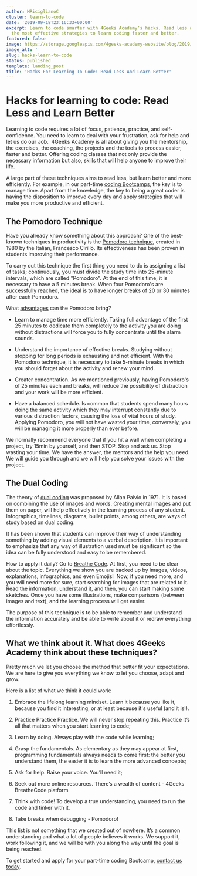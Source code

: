 ```yaml
---
author: MRiciglianoC
cluster: learn-to-code
date: '2019-09-18T23:16:33+00:00'
excerpt: Learn to code smarter with 4Geeks Academy’s hacks. Read less and focus on
  the most effective strategies to learn coding faster and better.
featured: false
image: https://storage.googleapis.com/4geeks-academy-website/blog/2019/09/Study-Hacks-03-1024x523.jpg
image_alt: ''
slug: hacks-learn-to-code
status: published
template: landing_post
title: 'Hacks For Learning To Code: Read Less And Learn Better'
---
```

# **Hacks for learning to code: Read Less and Learn Better**


Learning to code requires a lot of focus, patience, practice, and self-confidence. You need to learn to deal with your frustration, ask for help and let us do our Job.  4Geeks Academy is all about giving you the mentorship, the exercises, the coaching, the projects and the tools to process easier, faster and better. Offering coding classes that not only provide the necessary information but also, skills that will help anyone to improve their life.

A large part of these techniques aims to read less, but learn better and more efficiently. For example, in our part-time [coding Bootcamps](/us/trends-and-tech/choosing-coding-bootcamp), the key is to manage time. Apart from the knowledge, the key to being a great coder is having the disposition to improve every day and apply strategies that will make you more productive and efficient.


## **The Pomodoro Technique**


Have you already know something about this approach? One of the best-known techniques in productivity is the [Pomodoro technique](https://francescocirillo.com/pages/pomodoro-technique), created in 1980 by the Italian, Francesco Cirillo. Its effectiveness has been proven in students improving their performance.

To carry out this technique the first thing you need to do is assigning a list of tasks; continuously, you must divide the study time into 25-minute intervals, which are called "Pomodoro". At the end of this time, it is necessary to have a 5 minutes break. When four Pomodoro's are successfully reached, the ideal is to have longer breaks of 20 or 30 minutes after each Pomodoro.

What [advantages](https://www.themuse.com/advice/take-it-from-someone-who-hates-productivity-hacksthe-pomodoro-technique-actually-works) can the Pomodoro bring?

- Learn to manage time more efficiently. Taking full advantage of the first 25 minutes to dedicate them completely to the activity you are doing without distractions will force you to fully concentrate until the alarm sounds.

- Understand the importance of effective breaks. Studying without stopping for long periods is exhausting and not efficient. With the Pomodoro technique, it is necessary to take 5-minute breaks in which you should forget about the activity and renew your mind.  

- Greater concentration. As we mentioned previously, having Pomodoro's of 25 minutes each and breaks, will reduce the possibility of distraction and your work will be more efficient. 

- Have a balanced schedule. Is common that students spend many hours doing the same activity which they may interrupt constantly due to various distraction factors, causing the loss of vital hours of study. Applying Pomodoro, you will not have wasted your time, conversely, you will be managing it more properly than ever before.

We normally recommend everyone that if you hit a wall when completing a project, try 15min by yourself, and then STOP. Stop and ask us. Stop wasting your time. We have the answer, the mentors and the help you need. We will guide you through and we will help you solve your issues with the project. 


## **The Dual Coding**


The theory of [dual coding](https://www.instructionaldesign.org/theories/dual-coding/) was proposed by Allan Paivio in 1971. It is based on combining the use of images and words. Creating mental images and put them on paper, will help effectively in the learning process of any student. Infographics, timelines, diagrams, bullet points, among others, are ways of study based on dual coding.

It has been shown that students can improve their way of understanding something by adding visual elements to a verbal description. It is important to emphasize that any way of illustration used must be significant so the idea can be fully understood and easy to be remembered. 

How to apply it daily? Go to [Breathe Code](https://breatheco.de/). At first, you need to be clear about the topic. Everything we show you are backed up by images, videos, explanations, infographics, and even Emojis!  Now, if you need more, and you will need more for sure, start searching for images that are related to it. Read the information, understand it, and then, you can start making some sketches. Once you have some illustrations, make comparisons (between images and text), and the learning process will get easier. 

The purpose of this technique is to be able to remember and understand the information accurately and be able to write about it or redraw everything effortlessly.


## **What we think about it. What does 4Geeks Academy think about these techniques?**


Pretty much we let you choose the method that better fit your expectations. We are here to give you everything we know to let you choose, adapt and grow. 

Here is a list of what we think it could work: 



 	
  1. Embrace the lifelong learning mindset. Learn it because you like it, because you find it interesting, or at least because it's useful (and it is!).

 	
  2. Practice Practice Practice. We will never stop repeating this. Practice it’s all that matters when you start learning to code;

 	
  3. Learn by doing. Always play with the code while learning;

 	
  4. Grasp the fundamentals. As elementary as they may appear at first, programming fundamentals always needs to come first: the better you understand them, the easier it is to learn the more advanced concepts;

 	
  5. Ask for help. Raise your voice. You’ll need it;

 	
  6. Seek out more online resources. There’s a wealth of content - 4Geeks BreatheCode platform

 	
  7. Think with code! To develop a true understanding, you need to run the code and tinker with it.

 	
  8. Take breaks when debugging - Pomodoro!


This list is not something that we created out of nowhere. It’s a common understanding and what a lot of people believes it works. We support it, work following it, and we will be with you along the way until the goal is being reached. 

To get started and apply for your part-time coding Bootcamp, [contact us today](/us/contact).